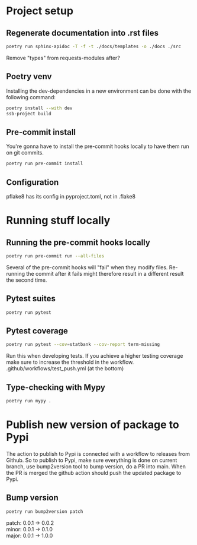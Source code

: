 # Project setup

## Regenerate documentation into .rst files
```bash
poetry run sphinx-apidoc -T -f -t ./docs/templates -o ./docs ./src
```
Remove "types" from requests-modules after?

## Poetry venv
Installing the dev-dependencies in a new environment can be done with the following command:
```bash
poetry install --with dev
ssb-project build
```

## Pre-commit install
You're gonna have to install the pre-commit hooks locally to have them run on git commits.
```bash
poetry run pre-commit install
```

## Configuration
pflake8 has its config in pyproject.toml, not in .flake8


# Running stuff locally
## Running the pre-commit hooks locally
```bash
poetry run pre-commit run --all-files
```
Several of the pre-commit hooks will "fail" when they modify files. Re-running the commit after it fails might therefore result in a different result the second time.

## Pytest suites
```bash
poetry run pytest
```


## Pytest coverage
```bash
poetry run pytest --cov=statbank --cov-report term-missing
```
Run this when developing tests.
If you achieve a higher testing coverage make sure to increase the threshold in the workflow.
.github/workflows/test_push.yml
(at the bottom)


## Type-checking with Mypy
```bash
poetry run mypy .
```


# Publish new version of package to Pypi

The action to publish to Pypi is connected with a workflow to releases from Github.
So to publish to Pypi, make sure everything is done on current branch, use bump2version tool to bump version, do a PR into main.
When the PR is merged the github action should push the updated package to Pypi.

## Bump version
```bash
poetry run bump2version patch
```
patch: 0.0.1 -> 0.0.2 \
minor: 0.0.1 -> 0.1.0 \
major: 0.0.1 -> 1.0.0
